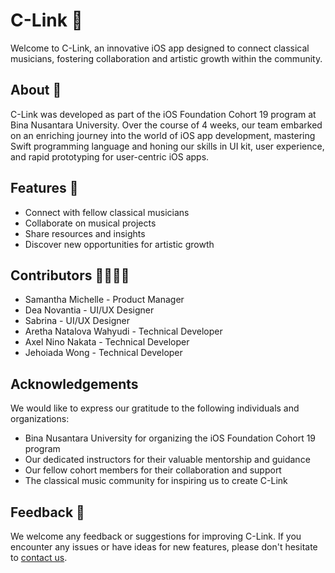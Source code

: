 # C-Link 🎵

Welcome to C-Link, an innovative iOS app designed to connect classical musicians, fostering collaboration and artistic growth within the community.

## About 📱

C-Link was developed as part of the iOS Foundation Cohort 19 program at Bina Nusantara University. Over the course of 4 weeks, our team embarked on an enriching journey into the world of iOS app development, mastering Swift programming language and honing our skills in UI kit, user experience, and rapid prototyping for user-centric iOS apps.

## Features 🌟

- Connect with fellow classical musicians
- Collaborate on musical projects
- Share resources and insights
- Discover new opportunities for artistic growth

## Contributors 👩‍💻👨‍💻

- Samantha Michelle - Product Manager
- Dea Novantia - UI/UX Designer
- Sabrina - UI/UX Designer
- Aretha Natalova Wahyudi - Technical Developer
- Axel Nino Nakata - Technical Developer
- Jehoiada Wong - Technical Developer

## Acknowledgements

We would like to express our gratitude to the following individuals and organizations:

- Bina Nusantara University for organizing the iOS Foundation Cohort 19 program
- Our dedicated instructors for their valuable mentorship and guidance
- Our fellow cohort members for their collaboration and support
- The classical music community for inspiring us to create C-Link

## Feedback 📩

We welcome any feedback or suggestions for improving C-Link. If you encounter any issues or have ideas for new features, please don't hesitate to [contact us](axel.nakata@binus.ac.id).

